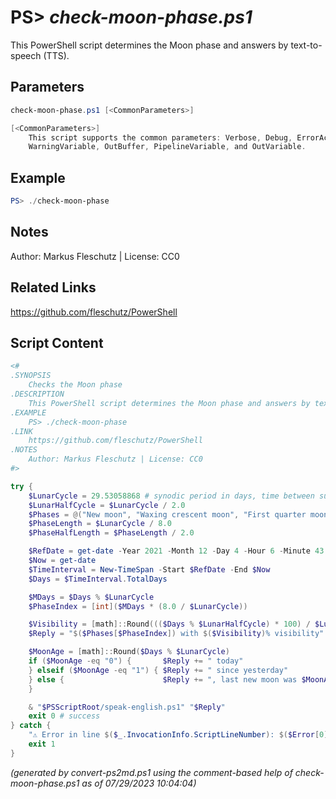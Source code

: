 PS> *check-moon-phase.ps1*
====================

This PowerShell script determines the Moon phase and answers by text-to-speech (TTS).

Parameters
----------
```powershell
check-moon-phase.ps1 [<CommonParameters>]

[<CommonParameters>]
    This script supports the common parameters: Verbose, Debug, ErrorAction, ErrorVariable, WarningAction, 
    WarningVariable, OutBuffer, PipelineVariable, and OutVariable.
```

Example
-------
```powershell
PS> ./check-moon-phase

```

Notes
-----
Author: Markus Fleschutz | License: CC0

Related Links
-------------
https://github.com/fleschutz/PowerShell

Script Content
--------------
```powershell
<#
.SYNOPSIS
	Checks the Moon phase
.DESCRIPTION
	This PowerShell script determines the Moon phase and answers by text-to-speech (TTS).
.EXAMPLE
	PS> ./check-moon-phase
.LINK
	https://github.com/fleschutz/PowerShell
.NOTES
	Author: Markus Fleschutz | License: CC0
#>

try {
	$LunarCycle = 29.53058868 # synodic period in days, time between successive new moons
	$LunarHalfCycle = $LunarCycle / 2.0
	$Phases = @("New moon", "Waxing crescent moon", "First quarter moon", "Waxing gibbous moon", "Full moon", "Waning gibbous moon", "Last quarter moon", "Waning crescent moon")
	$PhaseLength = $LunarCycle / 8.0
	$PhaseHalfLength = $PhaseLength / 2.0

	$RefDate = get-date -Year 2021 -Month 12 -Day 4 -Hour 6 -Minute 43 # Dec 4, 2021 06:43 UTC [New Moon]
	$Now = get-date
	$TimeInterval = New-TimeSpan -Start $RefDate -End $Now
	$Days = $TimeInterval.TotalDays

	$MDays = $Days % $LunarCycle
	$PhaseIndex = [int]($MDays * (8.0 / $LunarCycle))

	$Visibility = [math]::Round((($Days % $LunarHalfCycle) * 100) / $LunarHalfCycle)
	$Reply = "$($Phases[$PhaseIndex]) with $($Visibility)% visibility"

	$MoonAge = [math]::Round($Days % $LunarCycle)	
	if ($MoonAge -eq "0") {	      $Reply += " today"
	} elseif ($MoonAge -eq "1") { $Reply += " since yesterday"
	} else {                      $Reply += ", last new moon was $MoonAge days ago"
	}

	& "$PSScriptRoot/speak-english.ps1" "$Reply"
	exit 0 # success
} catch {
	"⚠️ Error in line $($_.InvocationInfo.ScriptLineNumber): $($Error[0])"
	exit 1
}
```

*(generated by convert-ps2md.ps1 using the comment-based help of check-moon-phase.ps1 as of 07/29/2023 10:04:04)*
